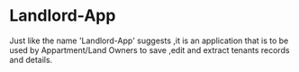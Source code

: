 # Landlord-App
Just like the name 'Landlord-App' suggests ,it is an application that is to be used  by Appartment/Land Owners to save ,edit and extract tenants records and details.
